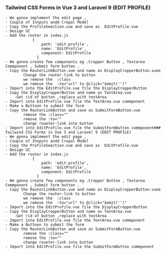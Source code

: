 ### Tailwind CSS Forms in Vue 3 and Laravel 9 (EDIT PROFILE)
    - We gonna implement the edit page ,
    - Couple of Innputs andd Cropal Model
    - Copy the ProfileSeection.vue and save as  EditProfile.vue
    - Design UI
    - Add the router in index.js
                {
                    path: 'edit-profile',
                    name: 'EditProfile',
                    component: EditProfile
                  }
    - We gonna create few components eg .Cropper Button , Textarea Commponent , Submit form button .
    - Copy the RouterLinkButton.vue and name as DisplayCropperButton.vuee
            Change the router-link to button
            we remove the  :class
            we remove the  :to="url" to @click="$emit('')"
    - Import into the EditProfile.vue file the DisplayCropperButton
    - Copy the DisplayCropperButton and name as TextArea.vue
        -Get rid of button ,replace with textArea
    - Import into EditProfile.vue file the TextArea.vue commponent
    - Make a Buttoon to submit the form
    - Copy the RouterLinkButton and save as SubmitFormButton.vue
            remove the :class=""
            remove the :to=""
            change roueter-link into button
    - Import into EditProfile.vue file the SubmitFormButton commponent### Tailwind CSS Forms in Vue 3 and Laravel 9 (EDIT PROFILE)
    - We gonna implement the edit page ,
    - Couple of Innputs andd Cropal Model
    - Copy the ProfileSeection.vue and save as  EditProfile.vue
    - Design UI
    - Add the router in index.js
                {
                    path: 'edit-profile',
                    name: 'EditProfile',
                    component: EditProfile
                  }
    - We gonna create few components eg .Cropper Button , Textarea Commponent , Submit form button .
    - Copy the RouterLinkButton.vue and name as DisplayCropperButton.vuee
            Change the router-link to button
            we remove the  :class
            we remove the  :to="url" to @click="$emit('')"
    - Import into the EditProfile.vue file the DisplayCropperButton
    - Copy the DisplayCropperButton and name as TextArea.vue
        -Get rid of button ,replace with textArea
    - Import into EditProfile.vue file the TextArea.vue commponent
    - Make a Buttoon to submit the form
    - Copy the RouterLinkButton and save as SubmitFormButton.vue
            remove the :class=""
            remove the :to=""
            change roueter-link into button
    - Import into EditProfile.vue file the SubmitFormButton commponent